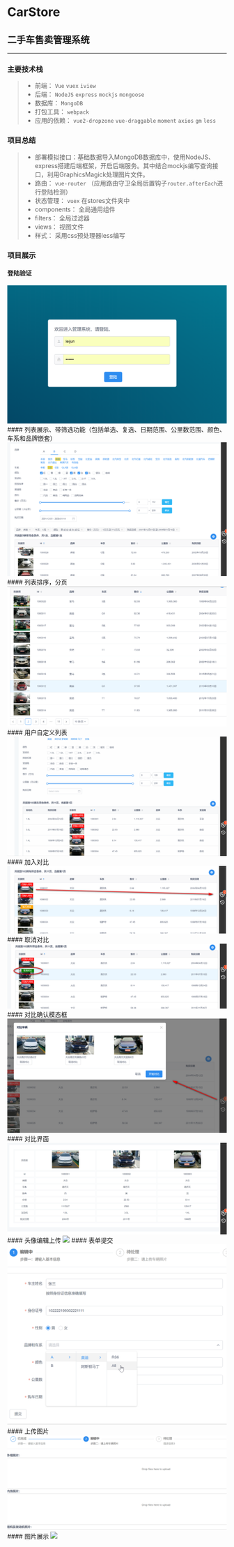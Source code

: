 # CarStore
## 二手车售卖管理系统
------

### 主要技术栈

> * 前端： `Vue` `vuex` `iview`
> * 后端： `NodeJS` `express` `mockjs` `mongoose`
> * 数据库： `MongoDB`
> * 打包工具： `webpack`
> * 应用的依赖： `vue2-dropzone` `vue-draggable` `moment` `axios` `gm` `less`

### 项目总结

> * 部署模拟接口：基础数据导入MongoDB数据库中，使用NodeJS、express搭建后端框架，开启后端服务。其中结合mockjs编写查询接口，利用GraphicsMagick处理图片文件。
> * 路由： `vue-router` （应用路由守卫全局后置钩子`router.afterEach`进行登陆检测）
> * 状态管理： `vuex`  在stores文件夹中
> * components： 全局通用组件
> * filters： 全局过滤器
> * views： 视图文件
> * 样式： 采用css预处理器less编写

### 项目展示
#### 登陆验证
<img src="https://github.com/Chzfly/CarStore/blob/master/captures/login.png"/>
#### 列表展示、带筛选功能（包括单选、复选、日期范围、公里数范围、颜色、车系和品牌嵌套）
<img src="https://github.com/Chzfly/CarStore/blob/master/captures/tableshow.png"/>
#### 列表排序，分页
<img src="https://github.com/Chzfly/CarStore/blob/master/captures/sortandpage.png"/>
#### 用户自定义列表
<img src="https://github.com/Chzfly/CarStore/blob/master/captures/customtable.gif"/>
#### 加入对比
<img src="https://github.com/Chzfly/CarStore/blob/master/captures/addcompare.png"/>
#### 取消对比
<img src="https://github.com/Chzfly/CarStore/blob/master/captures/cancelcompare.png"/>
#### 对比确认模态框
<img src="https://github.com/Chzfly/CarStore/blob/master/captures/comparemodal.png"/>
#### 对比界面
<img src="https://github.com/Chzfly/CarStore/blob/master/captures/comparetable.png"/>
#### 头像编辑上传
<img src="https://github.com/Chzfly/CarStore/blob/master/captures/avatareditor.gif"/>
#### 表单提交
<img src="https://github.com/Chzfly/CarStore/blob/master/captures/form.png"/>
#### 上传图片
<img src="https://github.com/Chzfly/CarStore/blob/master/captures/uploadimage.gif"/>
#### 图片展示
<img src="https://github.com/Chzfly/CarStore/blob/master/captures/carshow.png"/>